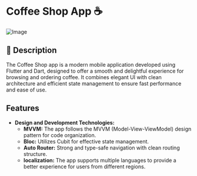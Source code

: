 # Coffee Shop App ☕

![Image](https://github.com/user-attachments/assets/c63bfbd7-b670-4cb6-8534-0beb5bdfccad)


## 📄 Description

The Coffee Shop app is a modern mobile application developed using Flutter and Dart, designed to offer a smooth and delightful experience for browsing and ordering coffee. It combines elegant UI with clean architecture and efficient state management to ensure fast performance and ease of use.


## Features

- **Design and Development Technologies:**
  - **MVVM:** The app follows the MVVM (Model-View-ViewModel) design pattern for code organization.
  - **Bloc:** Utilizes Cubit for effective state management.
  - **Auto Router:** Strong and type-safe navigation with clean routing structure.
  - **localization:** The app supports multiple languages to provide a better experience for users from different regions.
